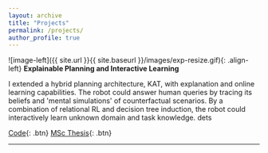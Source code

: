 ```yaml
---
layout: archive
title: "Projects"
permalink: /projects/
author_profile: true
---
```



![image-left]({{ site.url }}{{ site.baseurl }}/images/exp-resize.gif){: .align-left}  **Explainable Planning and Interactive Learning** 

I extended a hybrid planning architecture, KAT, with explanation and online learning capabilities. The robot could answer human queries by tracing its beliefs and 'mental simulations' of counterfactual scenarios. By a combination of relational RL and decision tree induction, the robot could interactively learn unknown domain and task knowledge. dets

[Code](https://github.com/SridharSola/Explanations-and-Learning){: .btn} [MSc Thesis](https://drive.google.com/file/d/1DNTGtDMFa1xbxG65BY_Vduoroh-ChRxH/view?usp=sharing){: .btn} 




---
